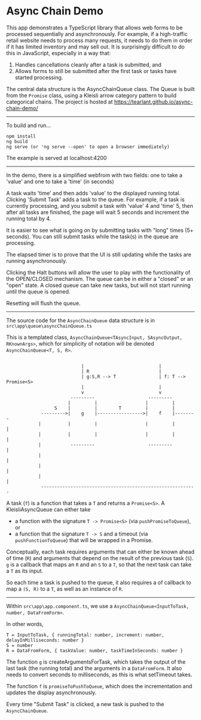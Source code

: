 # Async Chain Demo

This app demonstrates a TypeScript library that allows web forms to be processed sequentially and asynchronously. For example, if a high-traffic retail website needs to process many requests, it needs to do them in order if it has limited inventory and may sell out. It is surprisingly difficult to do this in JavaScript, especially in a way that:

1. Handles cancellations cleanly after a task is submitted, and
2. Allows forms to still be submitted after the first task or tasks have started processing. 

The central data structure is the AsyncChainQueue class. The Queue is built from the `Promise` class, using a Kleisli arrow category pattern to build categorical chains. The project is hosted at https://tearlant.github.io/async-chain-demo/

------------------------------------

To build and run...

```
npm install
ng build
ng serve (or 'ng serve --open' to open a browser immediately)
```

The example is served at localhost:4200

------------------------------------

In the demo, there is a simplified webfrom with two fields: one to take a 'value' and one to take a 'time' (in seconds)

A task waits 'time' and then adds 'value' to the displayed running total. Clicking 'Submit Task'
adds a task to the queue. For example, if a task is currently processing, and you submit a task
with 'value' 4 and 'time' 5, then after all tasks are finished, the page will wait 5 seconds and
increment the running total by 4.

It is easier to see what is going on by submitting tasks with "long" times (5+ seconds). You
can still submit tasks while the task(s) in the queue are processing.

The elapsed timer is to prove that the UI is still updating while the tasks are running asynchronously.

Clicking the Halt buttons will allow the user to play with the functionality of the OPEN/CLOSED mechanism.
The queue can be in either a "closed" or an "open" state. A closed queue can take new tasks, but will not start
running until the queue is opened.

Resetting will flush the queue.

------------------------------------

The source code for the `AsyncChainQueue` data structure is in `src\app\queue\asyncChainQueue.ts`

This is a templated class, `AsyncChainQueue<TAsyncInput, SAsyncOutput, RKnownArgs>`,
which for simplicity of notation will be denoted `AsyncChainQueue<T, S, R>`.

```

                            |                            |
                            | R                          |
                            | g:S,R --> T                | f: T --> Promise<S>
                            |                            |
                            v                            v
                        ---------                    ---------
                       |         |                  |         |
                  S    |         |        T         |         |
             --------->|    g    |----------------->|    f    |--------
            |          |         |                  |         |        |
            |          |         |                  |         |        |
            |           ---------                    ---------         |
            |                                                          |
            |                                                          |
            |                                                          |
             ----------------------------------------------------------

```
	
A task (`f`) is a function that takes a `T` and returns a `Promise<S>`. A KleisliAsyncQueue can either take
- a function with the signature `T -> Promise<S>` (via `pushPromiseToQueue`), or
- a function that the signature `T -> S` and a timeout (via `pushFunctionToQueue`) that will be wrapped in a Promise.

Conceptually, each task requires arguments that can either be known ahead of time (`R`) and arguments that depend on
the result of the previous task (`S`). `g` is a callback that maps an `R` and an `S` to a `T`, so that the next task can take
a `T` as its input.

So each time a task is pushed to the queue, it also requires a of callback to map a `(S, R)` to a `T`, as well as an instance of `R`.

------------------------------------

Within `src\app\app.component.ts`, we use a `AsyncChainQueue<InputToTask, number, DataFromForm>`.

In other words,

```
T = InputToTask, { runningTotal: number, increment: number, delayInMilliseconds: number }
S = number
R = DataFromForm, { taskValue: number, taskTimeInSeconds: number }
```

The function `g` is createArgumentsForTask, which takes the output of the last task (the running total) and the arguments in a `DataFromForm`.
It also needs to convert seconds to milliseconds, as this is what setTimeout takes.

The function `f` is `promiseToPushToQueue`, which does the incrementation and updates the display asynchronously.

Every time "Submit Task" is clicked, a new task is pushed to the `AsyncChainQueue`.
